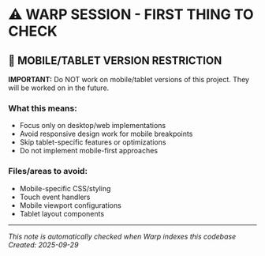 # ⚠️ WARP SESSION - FIRST THING TO CHECK

## 🚫 MOBILE/TABLET VERSION RESTRICTION

**IMPORTANT:** Do NOT work on mobile/tablet versions of this project. They will be worked on in the future.

### What this means:
- Focus only on desktop/web implementations
- Avoid responsive design work for mobile breakpoints
- Skip tablet-specific features or optimizations
- Do not implement mobile-first approaches

### Files/areas to avoid:
- Mobile-specific CSS/styling
- Touch event handlers
- Mobile viewport configurations
- Tablet layout components

---
*This note is automatically checked when Warp indexes this codebase*
*Created: 2025-09-29*